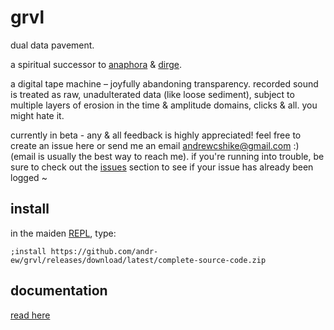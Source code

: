 # grvl

dual data pavement.

a spiritual successor to [anaphora](https://github.com/andr-ew/prosody#anaphora) & [dirge](https://github.com/andr-ew/prosody#dirge).

a digital tape machine – joyfully abandoning transparency. recorded sound is treated as raw, unadulterated data (like loose sediment), subject to multiple layers of erosion in the time & amplitude domains, clicks & all. you might hate it.

currently in beta - any & all feedback is highly appreciated! feel free to create an issue here or send me an email andrewcshike@gmail.com :) (email is usually the best way to reach me). if you're running into trouble, be sure to check out the [issues](https://github.com/andr-ew/grvl/issues) section to see if your issue has already been logged ~

## install

in the maiden [REPL](https://monome.org/docs/norns/image/wifi_maiden-images/install-repl.png), type:

```
;install https://github.com/andr-ew/grvl/releases/download/latest/complete-source-code.zip
```

## documentation

[read here](https://github.com/andr-ew/lib-grvl)
